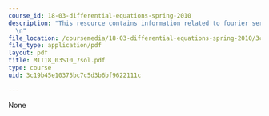 ```yaml
---
course_id: 18-03-differential-equations-spring-2010
description: "This resource contains information related to fourier series. \r\n\r\
  \n"
file_location: /coursemedia/18-03-differential-equations-spring-2010/3c19b45e10375bc7c5d3b6bf9622111c_MIT18_03S10_7sol.pdf
file_type: application/pdf
layout: pdf
title: MIT18_03S10_7sol.pdf
type: course
uid: 3c19b45e10375bc7c5d3b6bf9622111c

---
```

None